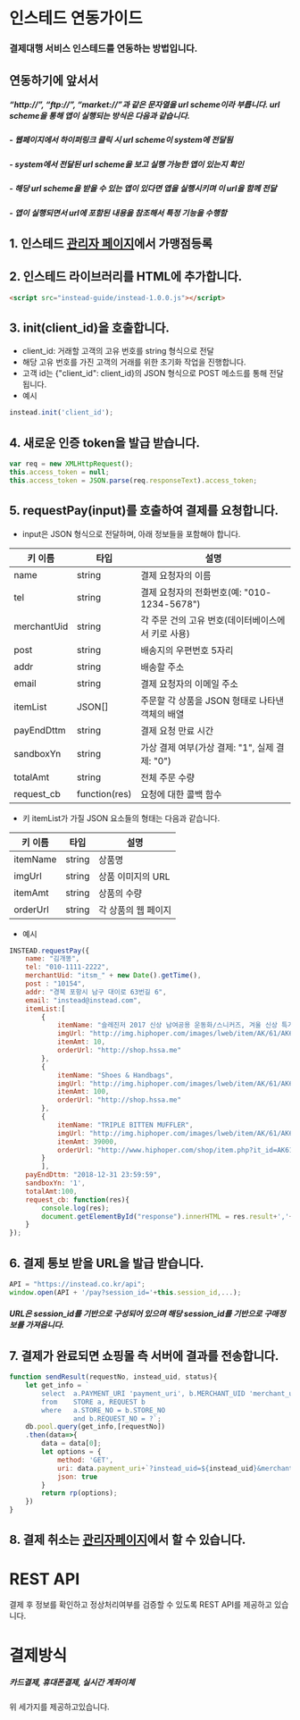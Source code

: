 # 인스테드 연동가이드

### 결제대행 서비스 인스테드를 연동하는 방법입니다.

## 연동하기에 앞서서
##### “http://”, “ftp://”, “market://”과 같은 문자열을 url scheme이라 부릅니다. url scheme을 통해 앱이 실행되는 방식은 다음과 같습니다.

##### - 웹페이지에서 하이퍼링크 클릭 시 url scheme이 system에 전달됨
##### - system에서 전달된 url scheme을 보고 실행 가능한 앱이 있는지 확인
##### - 해당 url scheme을 받을 수 있는 앱이 있다면 앱을 실행시키며 이 url을 함께 전달
##### - 앱이 실행되면서 url에 포함된 내용을 참조해서 특정 기능을 수행함

## 1. 인스테드 [관리자 페이지](https://admin.instead.co.kr/)에서 가맹점등록

## 2. 인스테드 라이브러리를 HTML에 추가합니다.

```html
<script src="instead-guide/instead-1.0.0.js"></script>
```

## 3. init(client_id)을 호출합니다.
* client_id: 거래할 고객의 고유 번호를 string 형식으로 전달
* 해당 고유 번호를 가진 고객의 거래를 위한 초기화 작업을 진행합니다.
* 고객 id는 {"client_id": client_id}의 JSON 형식으로 POST 메소드를 통해 전달됩니다.
* 예시
```javascript
instead.init('client_id');
```

## 4. 새로운 인증 token을 발급 받습니다.

```javascript
var req = new XMLHttpRequest();
this.access_token = null;
this.access_token = JSON.parse(req.responseText).access_token;
```

## 5. requestPay(input)를 호출하여 결제를 요청합니다.
* input은 JSON 형식으로 전달하며, 아래 정보들을 포함해야 합니다.

| 키 이름     | 타입          | 설명                                                  |
|-------------|---------------|----------------------------------------------------|
| name        | string        | 결제 요청자의 이름                                     |
| tel         | string        | 결제 요청자의 전화번호(예: "010-1234-5678")             |
| merchantUid | string        | 각 주문 건의 고유 번호(데이터베이스에서 키로 사용)           |
| post        | string        | 배송지의 우편번호 5자리                                 |
| addr        | string        | 배송할 주소                                          |
| email       | string        | 결제 요청자의 이메일 주소                               |
| itemList    | JSON[]        | 주문할 각 상품을 JSON 형태로 나타낸 객체의 배열             |
| payEndDttm  | string        | 결제 요청 만료 시간                                    |
| sandboxYn   | string        | 가상 결제 여부(가상 결제: "1", 실제 결제: "0")            |
| totalAmt    | string        | 전체 주문 수량                                        |
| request_cb  | function(res) | 요청에 대한 콜백 함수                                   |

* 키 itemList가 가질 JSON 요소들의 형태는 다음과 같습니다.

| 키 이름  | 타입   | 설명                |
|----------|--------|---------------------|
| itemName | string | 상품명              |
| imgUrl   | string | 상품 이미지의 URL   |
| itemAmt  | string | 상품의 수량         |
| orderUrl | string | 각 상품의 웹 페이지 |


* 예시
```javascript
INSTEAD.requestPay({
   	name: "김개똥",
   	tel: "010-1111-2222",
   	merchantUid: "itsm_" + new Date().getTime(),
   	post : "10154",
   	addr: "경북 포항시 남구 대이로 63번길 6",
   	email: "instead@instead.com",
   	itemList:[
   	    {
   	        itemName: "슬레진저 2017 신상 남여공용 운동화/스니커즈, 겨울 신상 특가 상품",
   	        imgUrl: "http://img.hiphoper.com/images/lweb/item/AK/61/AK612621/htriple_bitten_muffler1.jpg",
   	        itemAmt: 10,
   	        orderUrl: "http://shop.hssa.me"
   	    },
   	    {
   	        itemName: "Shoes & Handbags",
   	        imgUrl: "http://img.hiphoper.com/images/lweb/item/AK/61/AK612621/htriple_bitten_muffler1.jpg",
   	        itemAmt: 100,
   	        orderUrl: "http://shop.hssa.me"
   	    },
   	    {
   	        itemName: "TRIPLE BITTEN MUFFLER",
   	        imgUrl: "http://img.hiphoper.com/images/lweb/item/AK/61/AK612621/htriple_bitten_muffler1.jpg",
   	        itemAmt: 39000,
   	        orderUrl: "http://www.hiphoper.com/shop/item.php?it_id=AK612621&ca_id=BB70"
   	    }
   	    ],
   	payEndDttm: "2018-12-31 23:59:59",
   	sandboxYn: '1',
   	totalAmt:100,
   	request_cb: function(res){
   	    console.log(res);
   	    document.getElementById("response").innerHTML = res.result+','+res.method;
   	}
});	
```

## 6. 결제 통보 받을 URL을 발급 받습니다.

```javascript
API = "https://instead.co.kr/api";
window.open(API + '/pay?session_id='+this.session_id,...);
```
##### URL은 session_id를 기반으로 구성되어 있으며 해당 session_id를 기반으로 구매정보를 가져옵니다.

## 7. 결제가 완료되면 쇼핑몰 측 서버에 결과를 전송합니다.

```javascript
function sendResult(requestNo, instead_uid, status){
    let get_info = `
        select  a.PAYMENT_URI 'payment_uri', b.MERCHANT_UID 'merchant_uid'  
        from    STORE a, REQUEST b 
        where   a.STORE_NO = b.STORE_NO 
                and b.REQUEST_NO = ?`;
    db.pool.query(get_info,[requestNo])
    .then(data=>{
        data = data[0];
        let options = {
            method: 'GET',
            uri: data.payment_uri+`?instead_uid=${instead_uid}&merchant_uid=${data.merchant_uid}&pay_status=${status}`,
            json: true
        }
        return rp(options);
    })
}
```


## 8. 결제 취소는 [관리자페이지](https://admin.instead.co.kr/)에서 할 수 있습니다.

# REST API
결제 후 정보를 확인하고 정상처리여부를 검증할 수 있도록 REST API를 제공하고 있습니다.

# 결제방식
##### 카드결제, 휴대폰결제, 실시간 계좌이체 <br>
위 세가지를 제공하고있습니다.
